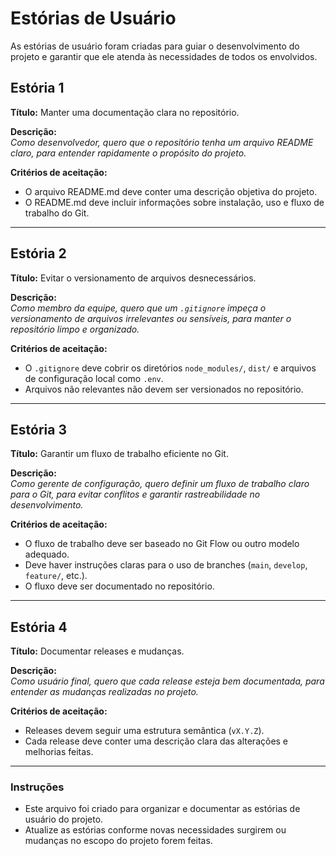 # Estórias de Usuário

As estórias de usuário foram criadas para guiar o desenvolvimento do projeto e garantir que ele atenda às necessidades de todos os envolvidos.

## Estória 1

**Título:** Manter uma documentação clara no repositório.

**Descrição:**  
_Como desenvolvedor, quero que o repositório tenha um arquivo README claro, para entender rapidamente o propósito do projeto._

**Critérios de aceitação:**

- O arquivo README.md deve conter uma descrição objetiva do projeto.
- O README.md deve incluir informações sobre instalação, uso e fluxo de trabalho do Git.

---

## Estória 2

**Título:** Evitar o versionamento de arquivos desnecessários.

**Descrição:**  
_Como membro da equipe, quero que um `.gitignore` impeça o versionamento de arquivos irrelevantes ou sensíveis, para manter o repositório limpo e organizado._

**Critérios de aceitação:**

- O `.gitignore` deve cobrir os diretórios `node_modules/`, `dist/` e arquivos de configuração local como `.env`.
- Arquivos não relevantes não devem ser versionados no repositório.

---

## Estória 3

**Título:** Garantir um fluxo de trabalho eficiente no Git.

**Descrição:**  
_Como gerente de configuração, quero definir um fluxo de trabalho claro para o Git, para evitar conflitos e garantir rastreabilidade no desenvolvimento._

**Critérios de aceitação:**

- O fluxo de trabalho deve ser baseado no Git Flow ou outro modelo adequado.
- Deve haver instruções claras para o uso de branches (`main`, `develop`, `feature/`, etc.).
- O fluxo deve ser documentado no repositório.

---

## Estória 4

**Título:** Documentar releases e mudanças.

**Descrição:**  
_Como usuário final, quero que cada release esteja bem documentada, para entender as mudanças realizadas no projeto._

**Critérios de aceitação:**

- Releases devem seguir uma estrutura semântica (`vX.Y.Z`).
- Cada release deve conter uma descrição clara das alterações e melhorias feitas.

---

### Instruções

- Este arquivo foi criado para organizar e documentar as estórias de usuário do projeto.
- Atualize as estórias conforme novas necessidades surgirem ou mudanças no escopo do projeto forem feitas.
